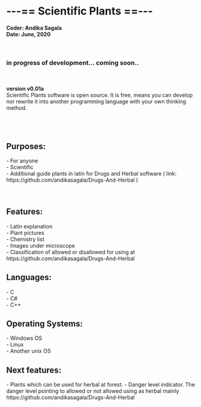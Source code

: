 <h1>---== Scientific Plants ==---</h1>
<b>Coder: Andika Sagala</b><br>
<b>Date: June, 2020</b><br>
<br><br>

<h3>in progress of development... coming soon..</h3>

<br><br>
<b>version v0.01a </b><br>
Scientific Plants software is open source. It is free, means you can develop nor rewrite it into another programming language with your own thinking method. <br>
<br><br><br>

<h2>Purposes:</h3>
- For anyone <br>
- Scientific <br>
- Additional guide plants in latin for Drugs and Herbal software ( link: https://github.com/andikasagala/Drugs-And-Herbal )<br>
<br><br>
<h2>Features:</h2>
- Latin explanation <br>
- Plant pictures <br>
- Chemistry list <br>
- Images under microscope <br>
- Classification of allowed or disallowed for using at https://github.com/andikasagala/Drugs-And-Herbal

<h2>Languages:</h2>
- C <br>
- C# <br>
- C++ <br>

<h2>Operating Systems:</h2>
- Windows OS<br>
- Linux<br>
- Another unix OS<br>

<h2>Next features:</h2>
- Plants which can be used for herbal at forest.
- Danger level indicator. The danger level pointing to allowed or not allowed using as herbal mainly  https://github.com/andikasagala/Drugs-And-Herbal
